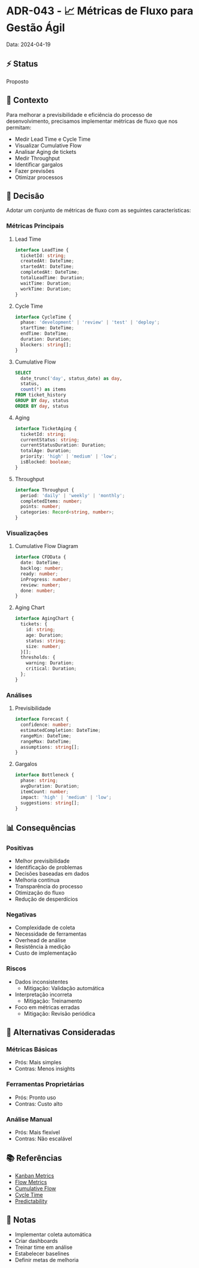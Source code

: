 # ADR-043 - 📈 Métricas de Fluxo para Gestão Ágil

Data: 2024-04-19

## ⚡ Status

Proposto

## 🎯 Contexto

Para melhorar a previsibilidade e eficiência do processo de desenvolvimento, precisamos implementar métricas de fluxo que nos permitam:
- Medir Lead Time e Cycle Time
- Visualizar Cumulative Flow
- Analisar Aging de tickets
- Medir Throughput
- Identificar gargalos
- Fazer previsões
- Otimizar processos

## 🔨 Decisão

Adotar um conjunto de métricas de fluxo com as seguintes características:

### Métricas Principais

1. Lead Time
   ```typescript
   interface LeadTime {
     ticketId: string;
     createdAt: DateTime;
     startedAt: DateTime;
     completedAt: DateTime;
     totalLeadTime: Duration;
     waitTime: Duration;
     workTime: Duration;
   }
   ```

2. Cycle Time
   ```typescript
   interface CycleTime {
     phase: 'development' | 'review' | 'test' | 'deploy';
     startTime: DateTime;
     endTime: DateTime;
     duration: Duration;
     blockers: string[];
   }
   ```

3. Cumulative Flow
   ```sql
   SELECT 
     date_trunc('day', status_date) as day,
     status,
     count(*) as items
   FROM ticket_history
   GROUP BY day, status
   ORDER BY day, status
   ```

4. Aging
   ```typescript
   interface TicketAging {
     ticketId: string;
     currentStatus: string;
     currentStatusDuration: Duration;
     totalAge: Duration;
     priority: 'high' | 'medium' | 'low';
     isBlocked: boolean;
   }
   ```

5. Throughput
   ```typescript
   interface Throughput {
     period: 'daily' | 'weekly' | 'monthly';
     completedItems: number;
     points: number;
     categories: Record<string, number>;
   }
   ```

### Visualizações

1. Cumulative Flow Diagram
   ```typescript
   interface CFDData {
     date: DateTime;
     backlog: number;
     ready: number;
     inProgress: number;
     review: number;
     done: number;
   }
   ```

2. Aging Chart
   ```typescript
   interface AgingChart {
     tickets: {
       id: string;
       age: Duration;
       status: string;
       size: number;
     }[];
     thresholds: {
       warning: Duration;
       critical: Duration;
     };
   }
   ```

### Análises

1. Previsibilidade
   ```typescript
   interface Forecast {
     confidence: number;
     estimatedCompletion: DateTime;
     rangeMin: DateTime;
     rangeMax: DateTime;
     assumptions: string[];
   }
   ```

2. Gargalos
   ```typescript
   interface Bottleneck {
     phase: string;
     avgDuration: Duration;
     itemCount: number;
     impact: 'high' | 'medium' | 'low';
     suggestions: string[];
   }
   ```

## 📊 Consequências

### Positivas
- Melhor previsibilidade
- Identificação de problemas
- Decisões baseadas em dados
- Melhoria contínua
- Transparência do processo
- Otimização do fluxo
- Redução de desperdícios

### Negativas
- Complexidade de coleta
- Necessidade de ferramentas
- Overhead de análise
- Resistência à medição
- Custo de implementação

### Riscos
- Dados inconsistentes
  - Mitigação: Validação automática
- Interpretação incorreta
  - Mitigação: Treinamento
- Foco em métricas erradas
  - Mitigação: Revisão periódica

## 🔄 Alternativas Consideradas

### Métricas Básicas
- Prós: Mais simples
- Contras: Menos insights

### Ferramentas Proprietárias
- Prós: Pronto uso
- Contras: Custo alto

### Análise Manual
- Prós: Mais flexível
- Contras: Não escalável

## 📚 Referências

- [Kanban Metrics](https://www.atlassian.com/agile/kanban/metrics)
- [Flow Metrics](https://www.actionableagile.com/metrics/)
- [Cumulative Flow](https://www.digite.com/blog/cumulative-flow-diagram/)
- [Cycle Time](https://www.planview.com/resources/guide/lean-metrics/cycle-time/)
- [Predictability](https://www.leankit.com/learn/kanban/lean-flow-metrics/)

## 📝 Notas

- Implementar coleta automática
- Criar dashboards
- Treinar time em análise
- Estabelecer baselines
- Definir metas de melhoria 